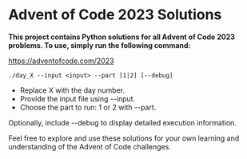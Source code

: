 # Advent of Code 2023 Solutions

**This project contains Python solutions for all Advent of Code 2023 problems. To use, simply run the following command:**

https://adventofcode.com/2023

``` shell
./day_X --input <input> --part [1|2] [--debug]
```

 + Replace X with the day number.
 + Provide the input file using --input.
 + Choose the part to run: 1 or 2 with --part.

Optionally, include --debug to display detailed execution information.

Feel free to explore and use these solutions for your own learning and understanding of the Advent of Code challenges.
